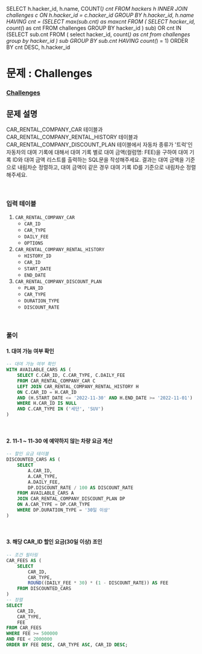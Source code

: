 SELECT h.hacker_id, h.name, COUNT(*) cnt
FROM hackers h
     INNER JOIN challenges c ON h.hacker_id = c.hacker_id
GROUP BY h.hacker_id, h.name
HAVING cnt = (SELECT max(sub.cnt) as maxcnt
                FROM (
                    SELECT hacker_id, count(*) as cnt
                    FROM challenges
                    GROUP BY hacker_id
                ) sub)
OR cnt IN (SELECT sub.cnt
                FROM (
                    select hacker_id, count(*) as cnt
                    from challenges
                    group by hacker_id
                ) sub
                GROUP BY sub.cnt
                HAVING count(*) = 1)
ORDER BY cnt DESC, h.hacker_id

# 문제 : Challenges
### [Challenges]([https://school.programmers.co.kr/learn/courses/30/lessons/157339](https://www.hackerrank.com/challenges/challenges/problem?isFullScreen=true))

## 문제 설명
CAR_RENTAL_COMPANY_CAR 테이블과 CAR_RENTAL_COMPANY_RENTAL_HISTORY 테이블과 CAR_RENTAL_COMPANY_DISCOUNT_PLAN 테이블에서 자동차 종류가 '트럭'인 자동차의 대여 기록에 대해서 대여 기록 별로 대여 금액(컬럼명: FEE)을 구하여 대여 기록 ID와 대여 금액 리스트를 출력하는 SQL문을 작성해주세요. 결과는 대여 금액을 기준으로 내림차순 정렬하고, 대여 금액이 같은 경우 대여 기록 ID를 기준으로 내림차순 정렬해주세요.

<br/>

### 입력 테이블
1. `CAR_RENTAL_COMPANY_CAR`
   - `CAR_ID`
   - `CAR_TYPE`
   - `DAILY_FEE`
   - `OPTIONS`
2. `CAR_RENTAL_COMPANY_RENTAL_HISTORY`
   - `HISTORY_ID` 
   - `CAR_ID`
   - `START_DATE`
   - `END_DATE`
3. `CAR_RENTAL_COMPANY_DISCOUNT_PLAN`
   - `PLAN_ID` 
   - `CAR_TYPE` 
   - `DURATION_TYPE` 
   - `DISCOUNT_RATE` 

<br/>

### 풀이
#### 1. 대여 가능 여부 확인
```SQL
-- 대여 가능 여부 확인
WITH AVAILABLE_CARS AS (
    SELECT C.CAR_ID, C.CAR_TYPE, C.DAILY_FEE
    FROM CAR_RENTAL_COMPANY_CAR C
    LEFT JOIN CAR_RENTAL_COMPANY_RENTAL_HISTORY H
    ON C.CAR_ID = H.CAR_ID 
    AND (H.START_DATE <= '2022-11-30' AND H.END_DATE >= '2022-11-01')
    WHERE H.CAR_ID IS NULL
    AND C.CAR_TYPE IN ('세단', 'SUV')
)
```
<br/>

#### 2. 11-1 ~ 11-30 에 예약하지 않는 차량 요금 계산
```SQL
-- 할인 요금 테이블
DISCOUNTED_CARS AS (
    SELECT 
        A.CAR_ID, 
        A.CAR_TYPE, 
        A.DAILY_FEE,
        DP.DISCOUNT_RATE / 100 AS DISCOUNT_RATE
    FROM AVAILABLE_CARS A
    JOIN CAR_RENTAL_COMPANY_DISCOUNT_PLAN DP
    ON A.CAR_TYPE = DP.CAR_TYPE
    WHERE DP.DURATION_TYPE = '30일 이상'
)
```

<br/>

#### 3. 해당 CAR_ID 할인 요금(30일 이상) 조인
```SQL
-- 조건 필터링
CAR_FEES AS (
    SELECT 
        CAR_ID, 
        CAR_TYPE, 
        ROUND((DAILY_FEE * 30) * (1 - DISCOUNT_RATE)) AS FEE
    FROM DISCOUNTED_CARS
)
-- 정렬
SELECT 
    CAR_ID, 
    CAR_TYPE, 
    FEE
FROM CAR_FEES
WHERE FEE >= 500000 
AND FEE < 2000000
ORDER BY FEE DESC, CAR_TYPE ASC, CAR_ID DESC;
```


